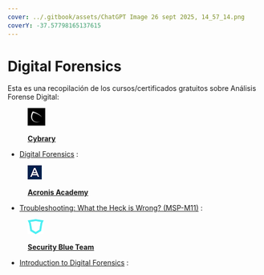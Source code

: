 ```yaml
---
cover: ../.gitbook/assets/ChatGPT Image 26 sept 2025, 14_57_14.png
coverY: -37.57798165137615
---
```


# Digital Forensics

Esta es una recopilación de los cursos/certificados gratuitos sobre Análisis Forense Digital:

<figure><img src="../.gitbook/assets/cybrary logo (1).png" alt=""><figcaption><p><a href="https://www.cybrary.it/"><strong>Cybrary</strong></a></p></figcaption></figure>

* [Digital Forensics](https://app.cybrary.it/browse/paths/skill-paths/digital-forensics) :&#x20;

<figure><img src="../.gitbook/assets/descarga (5).png" alt=""><figcaption><p><a href="https://academy.acronis.com/"><strong>Acronis Academy</strong></a></p></figcaption></figure>

* [Troubleshooting: What the Heck is Wrong? (MSP-M11)](https://learn.acronis.com/learn/catalog/7944431c-d2a1-4bb0-9c3a-4f4f55882e20) :&#x20;

<figure><img src="../.gitbook/assets/descarga (8).png" alt=""><figcaption><p><a href="https://www.securityblue.team/"><strong>Security Blue Team</strong></a></p></figcaption></figure>

* [Introduction to Digital Forensics](https://www.securityblue.team/courses/introduction-to-digital-forensics) :
